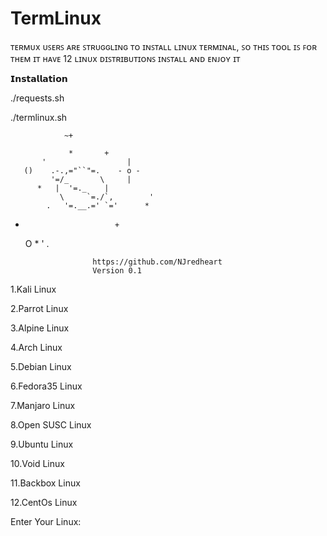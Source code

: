 # TermLinux
ᴛᴇʀᴍᴜx ᴜꜱᴇʀꜱ ᴀʀᴇ ꜱᴛʀᴜɢɢʟɪɴɢ ᴛᴏ ɪɴꜱᴛᴀʟʟ ʟɪɴᴜx ᴛᴇʀᴍɪɴᴀʟ, ꜱᴏ ᴛʜɪꜱ ᴛᴏᴏʟ ɪꜱ ꜰᴏʀ ᴛʜᴇᴍ
ɪᴛ ʜᴀᴠᴇ 12 ʟɪɴᴜx ᴅɪꜱᴛʀɪʙᴜᴛɪᴏɴꜱ
ɪɴꜱᴛᴀʟʟ ᴀɴᴅ ᴇɴᴊᴏʏ ɪᴛ


𝗜𝗻𝘀𝘁𝗮𝗹𝗹𝗮𝘁𝗶𝗼𝗻

./requests.sh

./termlinux.sh

                ~+

                 *       +
           '                  |
       ()    .-.,="``"=.    - o -
             '=/_       \     |
          *   |  '=._    |
               \     `=./`,        '
            .   '=.__.=' `='      *
   +                         +
        O      *        '       .

                        https://github.com/NJredheart
                        Version 0.1
1.Kali Linux 

2.Parrot Linux

3.Alpine Linux

4.Arch Linux

5.Debian Linux

6.Fedora35 Linux

7.Manjaro Linux

8.Open SUSC Linux

9.Ubuntu Linux

10.Void Linux

11.Backbox Linux

12.CentOs Linux

Enter Your Linux:
